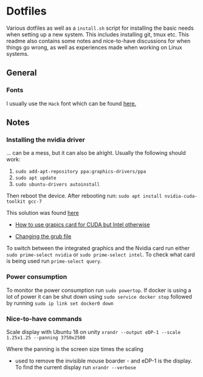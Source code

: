# Dotfiles
Various dotfiles as well as a `install.sh` script for installing
the basic needs when setting up a new system. This includes installing
git, tmux etc. This readme also contains some notes and nice-to-have
discussions for when things go wrong, as well as experiences made
when working on Linux systems.

## General
### Fonts
I usually use the `Hack` font which can be found [here.](https://github.com/ryanoasis/nerd-fonts/tree/master/patched-fonts/Hack#quick-installation)

## Notes
### Installing the nvidia driver
... can be a mess, but it can also be alright. Usually the following
should work:

1. `sudo add-apt-repository ppa:graphics-drivers/ppa`
2. `sudo apt update`
3. `sudo ubuntu-drivers autoinstall`

Then reboot the device. After rebooting run:
`sudo apt install nvidia-cuda-toolkit gcc-7`

This solution was found [here](https://askubuntu.com/questions/1028830/how-do-i-install-cuda-on-ubuntu-18-04)

* [How to use grapics card for CUDA but Intel otherwise](https://gist.github.com/alexlee-gk/76a409f62a53883971a18a11af93241b)

* [Changing the grub file](https://askubuntu.com/questions/866437/function-keys-do-not-work-brightness-sound-ubuntu-16-04)

To switch between the integrated graphics and the Nvidia card run either
`sudo prime-select nvidia` or `sudo prime-select intel`. To check what
card is being used run `prime-select query`.

### Power consumption
To monitor the power consumption run `sudo powertop`.
If docker is using a lot of power it can be shut down using `sudo service docker stop`
followed by running `sudo ip link set docker0 down`

### Nice-to-have commands
Scale display with Ubuntu 18 on unity
`xrandr --output eDP-1 --scale 1.25x1.25 --panning 3750x2500`

Where the panning is the screen size times the scaling
- used to remove the invisible mouse boarder - and eDP-1 is the display.
To find the current display run `xrandr --verbose`
